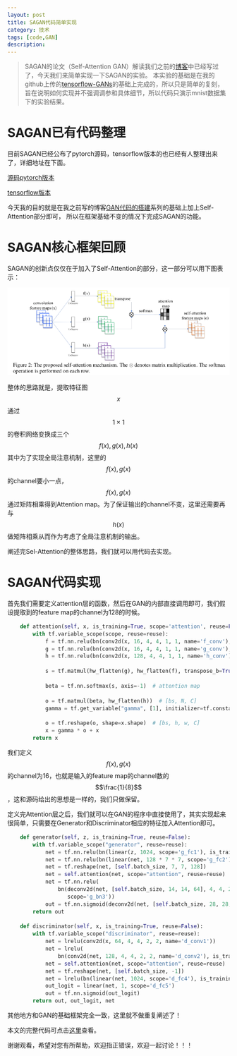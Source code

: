 ```yaml
---
layout: post
title: SAGAN代码简单实现
category: 技术
tags: [code,GAN]
description: 
---
```


> SAGAN的论文（Self-Attention GAN）解读我们之前的[博客](http://www.twistedwg.com/2018/06/21/SAGAN.html)中已经写过了，今天我们来简单实现一下SAGAN的实验。
本实验的基础是在我的github上传的[tensorflow-GANs](https://github.com/TwistedW/tensorflow-GANs)的基础上完成的，所以只是简单的复刻，
旨在说明如何实现并不强调调参和具体细节，所以代码只演示mnist数据集下的实验结果。

# SAGAN已有代码整理 #

目前SAGAN已经公布了pytorch源码，tensorflow版本的也已经有人整理出来了，详细地址在下面。

[源码pytorch版本](https://github.com/heykeetae/Self-Attention-GAN)

[tensorflow版本](https://github.com/taki0112/Self-Attention-GAN-Tensorflow)

今天我的目的就是在我之前写的博客[GAN代码的搭建](http://www.twistedwg.com/2018/02/03/GAN-Network-code.html)系列的基础上加上Self-Attention部分即可，
所以在框架基础不变的情况下完成SAGAN的功能。

# SAGAN核心框架回顾 #

SAGAN的创新点仅仅在于加入了Self-Attention的部分，这一部分可以用下图表示：

<p align="center">
    <img src="/assets/img/GAN/SAGAN3.png">
</p>

整体的思路就是，提取特征图$$x$$通过$$1 \times 1$$的卷积网络变换成三个$$f(x),g(x),h(x)$$其中为了实现全局注意机制，这里的$$f(x),g(x)$$
的channel要小一点，$$f(x),g(x)$$通过矩阵相乘得到Attention map。为了保证输出的channel不变，这里还需要再与$$h(x)$$做矩阵相乘从而作为考虑了全局注意机制的输出。

阐述完Sel-Attention的整体思路，我们就可以用代码去实现。

# SAGAN代码实现 #

首先我们需要定义attention层的函数，然后在GAN的内部直接调用即可，我们假设提取到的feature map的channel为128的时候。

```python
    def attention(self, x, is_training=True, scope='attention', reuse=False):
        with tf.variable_scope(scope, reuse=reuse):
            f = tf.nn.relu(bn(conv2d(x, 16, 4, 4, 1, 1, name='f_conv'), is_training=is_training, scope='f_bn'))
            g = tf.nn.relu(bn(conv2d(x, 16, 4, 4, 1, 1, name='g_conv'), is_training=is_training, scope='g_bn'))
            h = tf.nn.relu(bn(conv2d(x, 128, 4, 4, 1, 1, name='h_conv'), is_training=is_training, scope='h_bn'))

            s = tf.matmul(hw_flatten(g), hw_flatten(f), transpose_b=True)  # [bs, N, N]

            beta = tf.nn.softmax(s, axis=-1)  # attention map

            o = tf.matmul(beta, hw_flatten(h))  # [bs, N, C]
            gamma = tf.get_variable("gamma", [1], initializer=tf.constant_initializer(0.0))

            o = tf.reshape(o, shape=x.shape)  # [bs, h, w, C]
            x = gamma * o + x
        return x
```

我们定义$$f(x),g(x)$$的channel为16，也就是输入的feature map的channel数的$$\frac{1}{8}$$，这和源码给出的思想是一样的，我们只做保留。

定义完Attention层之后，我们就可以在GAN的程序中直接使用了，其实实现起来很简单，只需要在Generator和Discriminator相应的特征加入Attention即可。

```python
    def generator(self, z, is_training=True, reuse=False):
        with tf.variable_scope("generator", reuse=reuse):
            net = tf.nn.relu(bn(linear(z, 1024, scope='g_fc1'), is_training=is_training, scope='g_bn1'))
            net = tf.nn.relu(bn(linear(net, 128 * 7 * 7, scope='g_fc2'), is_training=is_training, scope='g_bn2'))
            net = tf.reshape(net, [self.batch_size, 7, 7, 128])
            net = self.attention(net, scope="attention", reuse=reuse)
            net = tf.nn.relu(
                bn(deconv2d(net, [self.batch_size, 14, 14, 64], 4, 4, 2, 2, name='g_dc3'), is_training=is_training,
                   scope='g_bn3'))
            out = tf.nn.sigmoid(deconv2d(net, [self.batch_size, 28, 28, 1], 4, 4, 2, 2, name='g_dc4'))
        return out
        
    def discriminator(self, x, is_training=True, reuse=False):
        with tf.variable_scope("discriminator", reuse=reuse):
            net = lrelu(conv2d(x, 64, 4, 4, 2, 2, name='d_conv1'))
            net = lrelu(
                bn(conv2d(net, 128, 4, 4, 2, 2, name='d_conv2'), is_training=is_training, scope='d_bn2'))  # 数据标准化
            net = self.attention(net, scope="attention", reuse=reuse)
            net = tf.reshape(net, [self.batch_size, -1])
            net = lrelu(bn(linear(net, 1024, scope='d_fc4'), is_training=is_training, scope='d_bn4'))
            out_logit = linear(net, 1, scope='d_fc5')
            out = tf.nn.sigmoid(out_logit)
        return out, out_logit, net
```

其他地方和GAN的基础框架完全一致，这里就不做重复阐述了！

本文的完整代码可点击[这里](https://github.com/TwistedW/tensorflow-GANs/blob/master/SAGAN.py)查看。

谢谢观看，希望对您有所帮助，欢迎指正错误，欢迎一起讨论！！！